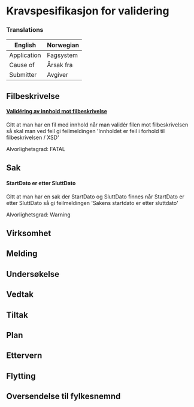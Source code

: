 # Kravspesifikasjon for validering

### Translations
| English     | Norwegian |
| ----------- | --------- |
| Application | Fagsystem |
| Cause of    | Årsak fra |
| Submitter   | Avgiver   |



## Filbeskrivelse

#### [Validéring av innhold mot filbeskrivelse](src/test/groovy/no/ssb/barn/validation/rule/XsdRuleSpec.groovy)

Gitt at man har en fil med innhold
når man validér filen mot filbeskrivelsen
så skal man ved feil gi feilmeldingen 'Innholdet er feil i forhold til filbeskrivelsen / XSD'

Alvorlighetsgrad: FATAL



## Sak

#### StartDato er etter SluttDato

Gitt at man har en sak der StartDato og SluttDato finnes
når StartDato er etter SluttDato
så gi feilmeldingen 'Sakens startdato er etter sluttdato'

Alvorlighetsgrad: Warning




## Virksomhet

## Melding

## Undersøkelse

## Vedtak

## Tiltak

## Plan

## Ettervern

## Flytting

## Oversendelse til fylkesnemnd
